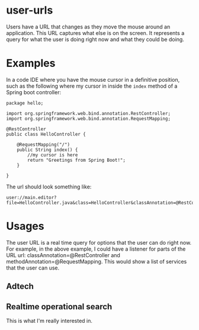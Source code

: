 # user-urls

Users have a URL that changes as they move the mouse around an application. This URL captures what else is on the screen. It represents a query for what the user is doing right now and what they could be doing.

# Examples

In a code IDE where you have the mouse cursor in a definitive position, such as the following where my cursor in inside the `index` method of a Spring boot controller:

```
package hello;

import org.springframework.web.bind.annotation.RestController;
import org.springframework.web.bind.annotation.RequestMapping;

@RestController
public class HelloController {

    @RequestMapping("/")
    public String index() {
        //my cursor is here
        return "Greetings from Spring Boot!"; 
    }

}
```
The url should look something like:
```
user://main.editor?file=HelloController.java&class=HelloController&classAnnotation=@RestController&method=index&methodAnnotation=@RequestMapping("/")
```

# Usages

The user URL is a real time query for options that the user can do right now. For example, in the above example, I could have a listener for parts of the URL url: classAnnotation=@RestController and methodAnnotation=@RequestMapping. This would show a list of services that the user can use.

## Adtech

## Realtime operational search

This is what I'm really interested in.
